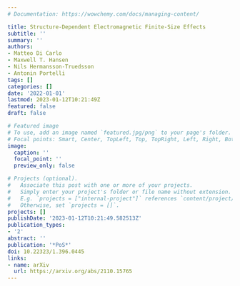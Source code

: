 ```yaml
---
# Documentation: https://wowchemy.com/docs/managing-content/

title: Structure-Dependent Electromagnetic Finite-Size Effects
subtitle: ''
summary: ''
authors:
- Matteo Di Carlo
- Maxwell T. Hansen
- Nils Hermansson-Truedsson
- Antonin Portelli
tags: []
categories: []
date: '2022-01-01'
lastmod: 2023-01-12T10:21:49Z
featured: false
draft: false

# Featured image
# To use, add an image named `featured.jpg/png` to your page's folder.
# Focal points: Smart, Center, TopLeft, Top, TopRight, Left, Right, BottomLeft, Bottom, BottomRight.
image:
  caption: ''
  focal_point: ''
  preview_only: false

# Projects (optional).
#   Associate this post with one or more of your projects.
#   Simply enter your project's folder or file name without extension.
#   E.g. `projects = ["internal-project"]` references `content/project/deep-learning/index.md`.
#   Otherwise, set `projects = []`.
projects: []
publishDate: '2023-01-12T10:21:49.582513Z'
publication_types:
- '2'
abstract: ''
publication: '*PoS*'
doi: 10.22323/1.396.0445
links:
- name: arXiv
  url: https://arxiv.org/abs/2110.15765
---
```

